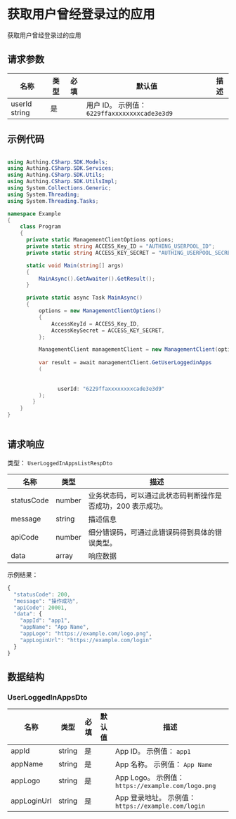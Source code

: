 # 获取用户曾经登录过的应用

<!--
  警告⚠️：
  不要直接修改该文档，
  https://github.com/Authing/authing-docs-factory
  使用该项目进行生成
-->

获取用户曾经登录过的应用

## 请求参数

| 名称 | 类型 | 必填 | 默认值 | 描述 |
| ---- | ---- | ---- | ---- | ---- |
| userId  string  | 是 |  | 用户 ID。 示例值： `6229ffaxxxxxxxxcade3e3d9` |


## 示例代码

```csharp

using Authing.CSharp.SDK.Models;
using Authing.CSharp.SDK.Services;
using Authing.CSharp.SDK.Utils;
using Authing.CSharp.SDK.UtilsImpl;
using System.Collections.Generic;
using System.Threading;
using System.Threading.Tasks;

namespace Example
{
    class Program
    {
      private static ManagementClientOptions options;
      private static string ACCESS_Key_ID = "AUTHING_USERPOOL_ID";
      private static string ACCESS_KEY_SECRET = "AUTHING_USERPOOL_SECRET";

      static void Main(string[] args)
      {
          MainAsync().GetAwaiter().GetResult();
      }

      private static async Task MainAsync()
      {
          options = new ManagementClientOptions()
          {
              AccessKeyId = ACCESS_Key_ID,
              AccessKeySecret = ACCESS_KEY_SECRET,
          };

          ManagementClient managementClient = new ManagementClient(options);
        
          var result = await managementClient.GetUserLoggedinApps
          (
            
             
                userId: "6229ffaxxxxxxxxcade3e3d9"                
          );
        }
    }
}



```



## 请求响应

类型： `UserLoggedInAppsListRespDto`

| 名称 | 类型 | 描述 |
| ---- | ---- | ---- |
| statusCode | number | 业务状态码，可以通过此状态码判断操作是否成功，200 表示成功。 |
| message | string | 描述信息 |
| apiCode | number | 细分错误码，可通过此错误码得到具体的错误类型。 |
| data | array | 响应数据 |



示例结果：

```js
{
  "statusCode": 200,
  "message": "操作成功",
  "apiCode": 20001,
  "data": {
    "appId": "app1",
    "appName": "App Name",
    "appLogo": "https://example.com/logo.png",
    "appLoginUrl": "https://example.com/login"
  }
}
```

## 数据结构


### <a id="UserLoggedInAppsDto"></a> UserLoggedInAppsDto

| 名称 | 类型 | 必填 |默认值| 描述 |
| ---- |  ---- | ---- | --- | ---- |
| appId | string | 是 |  | App ID。 示例值： `app1`  |
| appName | string | 是 |  | App 名称。 示例值： `App Name`  |
| appLogo | string | 是 |  | App Logo。 示例值： `https://example.com/logo.png`  |
| appLoginUrl | string | 是 |  | App 登录地址。 示例值： `https://example.com/login`  |


